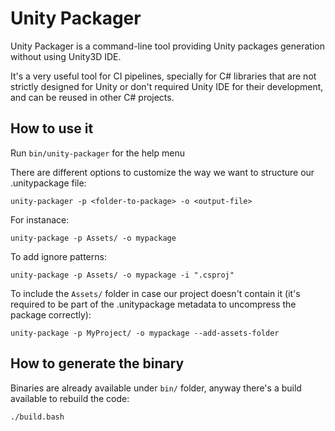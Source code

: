 # Unity Packager

Unity Packager is a command-line tool providing Unity packages generation without using Unity3D IDE.

It's a very useful tool for CI pipelines, specially for C# libraries that are not strictly designed for Unity or don't required Unity IDE for their development, and can be reused in other C# projects.

## How to use it

Run `bin/unity-packager` for the help menu

There are different options to customize the way we want to structure our .unitypackage file:

`unity-packager -p <folder-to-package> -o <output-file>`

For instanace:

`unity-package -p Assets/ -o mypackage`

To add ignore patterns:

`unity-package -p Assets/ -o mypackage -i ".csproj"`

To include the `Assets/` folder in case our project doesn't contain it (it's required to be part of the .unitypackage metadata to uncompress the package correctly):

`unity-package -p MyProject/ -o mypackage --add-assets-folder`

## How to generate the binary

Binaries are already available under `bin/` folder, anyway there's a build available to rebuild the code:


`./build.bash`

